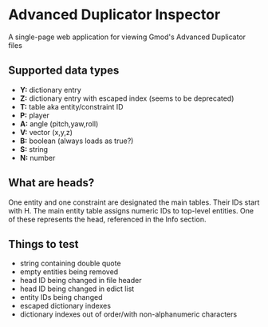 # Advanced Duplicator Inspector
A single-page web application for viewing Gmod's Advanced Duplicator files


## Supported data types
- **Y:** dictionary entry
- **Z:** dictionary entry with escaped index (seems to be deprecated)
- **T:** table aka entity/constraint ID
- **P:** player
- **A:** angle (pitch,yaw,roll)
- **V:** vector (x,y,z)
- **B:** boolean (always loads as true?)
- **S:** string
- **N:** number


## What are heads?
One entity and one constraint are designated the main tables. Their IDs start with H. The main entity table assigns numeric IDs to top-level entities. One of these represents the head, referenced in the Info section.


## Things to test
- string containing double quote
- empty entities being removed
- head ID being changed in file header
- head ID being changed in edict list
- entity IDs being changed
- escaped dictionary indexes
- dictionary indexes out of order/with non-alphanumeric characters
